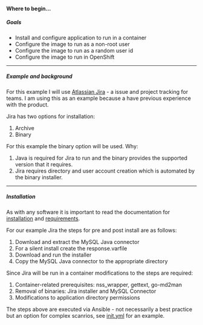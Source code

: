 #### Where to begin...

##### Goals

- Install and configure application to run in a container
- Configure the image to run as a non-root user
- Configure the image to run as a random user id
- Configure the image to run in OpenShift

---

##### Example and background

For this example I will use [Atlassian Jira](https://www.atlassian.com/software/jira) - a issue and project tracking for teams.  I am using this as an example because a have previous experience with the product.

Jira has two options for installation:

1. Archive
2. Binary

For this example the binary option will be used.  Why:

1. Java is required for Jira to run and the binary provides the supported version that it requires.
2. Jira requires directory and user account creation which is automated by the binary installer.

---

##### Installation
As with any software it is important to read the documentation for [installation](https://confluence.atlassian.com/adminjiraserver071/installing-jira-applications-on-linux-802592173.html) and [requirements](https://confluence.atlassian.com/adminjiraserver071/jira-applications-installation-requirements-802592164.html).

For our example Jira the steps for pre and post install are as follows:

1. Download and extract the MySQL Java connector
2. For a silent install create the response.varfile
3. Download and run the installer
4. Copy the MySQL Java connector to the appropriate directory

Since Jira will be run in a container modifications to the steps are required:

1. Container-related prerequisites: nss_wrapper, gettext, go-md2man
2. Removal of binaries: Jira installer and MySQL Connector
3. Modifications to application directory permissions

The steps above are executed via Ansible - not necessarily a best practice but
an option for complex scanrios, see [init.yml](../init.yml) for an example.
